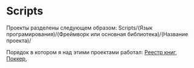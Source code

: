 # Scripts

<p>
    Проекты разделены следующем образом: Scripts/(Язык програмирования)/(Фреймворк или основная библиотека)/(Название проекта)/
</p>

<p>Порядок в котором я над этими проектами работал:
    <a href="https://github.com/Bat0nbl4/Scripts/blob/main/PHP/Laravel/Library/">Реестр книг</a>, 
    <a href="https://github.com/Bat0nbl4/Scripts/blob/main/PHP/Laravel/Casino/">Поккер</a>, 
</p>